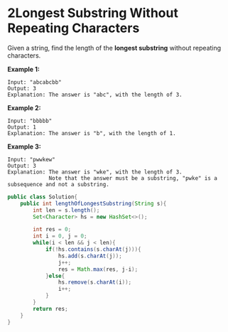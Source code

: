 # 2Longest Substring Without Repeating Characters

Given a string, find the length of the **longest substring** without repeating characters.

**Example 1:**

```
Input: "abcabcbb"
Output: 3 
Explanation: The answer is "abc", with the length of 3. 
```

**Example 2:**

```
Input: "bbbbb"
Output: 1
Explanation: The answer is "b", with the length of 1.
```

**Example 3:**

```
Input: "pwwkew"
Output: 3
Explanation: The answer is "wke", with the length of 3. 
             Note that the answer must be a substring, "pwke" is a subsequence and not a substring.
```



```java
public class Solution{
	public int lengthOfLongestSubstring(String s){
		int len = s.length();
		Set<Character> hs = new HashSet<>();

		int res = 0;
		int i = 0, j = 0;
		while(i < len && j < len){
			if(!hs.contains(s.charAt(j))){
				hs.add(s.charAt(j));
				j++;
				res = Math.max(res, j-i);
			}else{
				hs.remove(s.charAt(i));
				i++;
			}
		}
		return res;
	}
}
```

